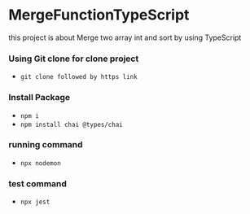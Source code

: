 # MergeFunctionTypeScript
this project is about Merge two array int and sort by using TypeScript 
### Using Git clone for clone project
* `git clone followed by https link`
### Install Package
* `npm i`
* `npm install chai @types/chai`
### running command 
* `npx nodemon`
### test command
* `npx jest`
